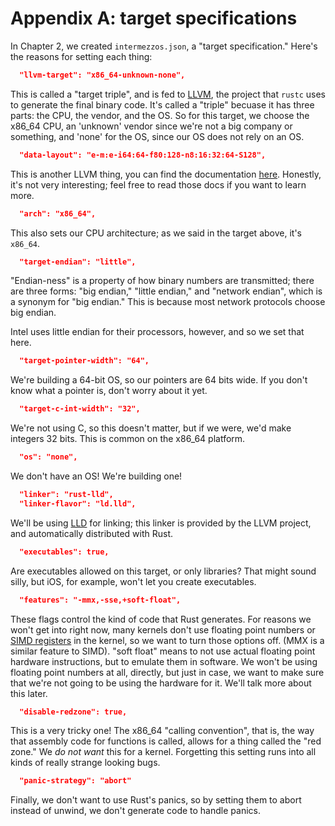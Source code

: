 # Appendix A: target specifications

In Chapter 2, we created `intermezzos.json`, a "target specification."
Here's the reasons for setting each thing:

```json
  "llvm-target": "x86_64-unknown-none",
```

This is called a "target triple", and is fed to [LLVM](http://llvm.org/), the
project that `rustc` uses to generate the final binary code. It's called a "triple"
becuase it has three parts: the CPU, the vendor, and the OS. So for this target,
we choose the x86_64 CPU, an 'unknown' vendor since we're not a big company or
something, and 'none' for the OS, since our OS does not rely on an OS.

```json
  "data-layout": "e-m:e-i64:64-f80:128-n8:16:32:64-S128",
```

This is another LLVM thing, you can find the documentation
[here](http://llvm.org/docs/LangRef.html#data-layout). Honestly, it's not
very interesting; feel free to read those docs if you want to learn more.

```json
  "arch": "x86_64",
```

This also sets our CPU architecture; as we said in the target above, it's `x86_64`.

```json
  "target-endian": "little",
```

"Endian-ness" is a property of how binary numbers are transmitted; there are three
forms: "big endian," "little endian," and "network endian", which is a synonym for
"big endian." This is because most network protocols choose big endian.

Intel uses little endian for their processors, however, and so we set that here.

```json
  "target-pointer-width": "64",
```

We're building a 64-bit OS, so our pointers are 64 bits wide. If you don't know what
a pointer is, don't worry about it yet.

```json
  "target-c-int-width": "32",
```

We're not using C, so this doesn't matter, but if we were, we'd make integers
32 bits. This is common on the x86_64 platform.

```json
  "os": "none",
```

We don't have an OS! We're building one!

```json
  "linker": "rust-lld",
  "linker-flavor": "ld.lld",
```

We'll be using [LLD](https://lld.llvm.org/) for linking; this linker is
provided by the LLVM project, and automatically distributed with Rust.

```json
  "executables": true,
```

Are executables allowed on this target, or only libraries? That might
sound silly, but iOS, for example, won't let you create executables.

```json
  "features": "-mmx,-sse,+soft-float",
```

These flags control the kind of code that Rust generates. For reasons we
won't get into right now, many kernels don't use floating point numbers or
[SIMD registers](https://en.wikipedia.org/wiki/SIMD) in the kernel, so we
want to turn those options off. (MMX is a similar feature to SIMD). "soft
float" means to not use actual floating point hardware instructions, but to
emulate them in software. We won't be using floating point numbers at all,
directly, but just in case, we want to make sure that we're not going to be
using the hardware for it. We'll talk more about this later.

```json
  "disable-redzone": true,
```

This is a very tricky one! The x86_64 "calling convention", that is, the way
that assembly code for functions is called, allows for a thing called the
"red zone." We *do not want* this for a kernel. Forgetting this setting runs
into all kinds of really strange looking bugs.

```json
  "panic-strategy": "abort"
```

Finally, we don't want to use Rust's panics, so by setting them to abort
instead of unwind, we don't generate code to handle panics.
